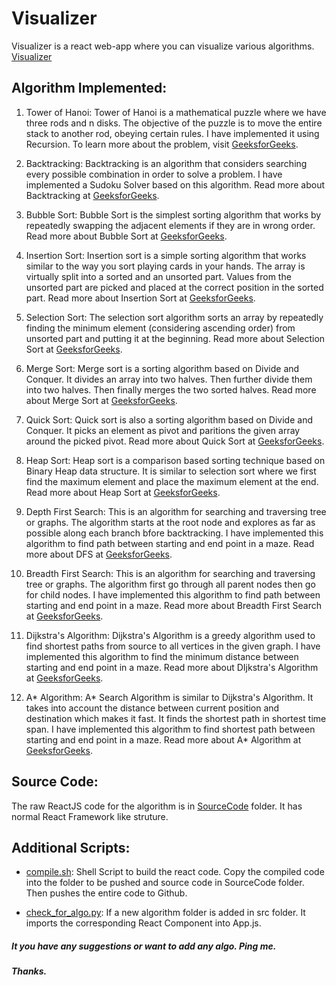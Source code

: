# Visualizer

Visualizer is a react web-app where you can visualize various algorithms.  
[Visualizer](https://avinash-0619.github.io/Visualizer/)

## Algorithm Implemented:

1. Tower of Hanoi: Tower of Hanoi is a mathematical puzzle where we have three rods and n disks. The objective of the puzzle is to move the entire stack to another rod, obeying certain rules. I have implemented it using Recursion. To learn more about the problem, visit [GeeksforGeeks](https://www.geeksforgeeks.org/c-program-for-tower-of-hanoi/).

2. Backtracking: Backtracking is an algorithm that considers searching every possible combination in order to solve a problem. I have implemented a Sudoku Solver based on this algorithm. Read more about Backtracking at [GeeksforGeeks](https://www.geeksforgeeks.org/backtracking-introduction/).

3. Bubble Sort: Bubble Sort is the simplest sorting algorithm that works by repeatedly swapping the adjacent elements if they are in wrong order. Read more about Bubble Sort at [GeeksforGeeks](https://www.geeksforgeeks.org/bubble-sort/).

4. Insertion Sort: Insertion sort is a simple sorting algorithm that works similar to the way you sort playing cards in your hands. The array is virtually split into a sorted and an unsorted part. Values from the unsorted part are picked and placed at the correct position in the sorted part. Read more about Insertion Sort at [GeeksforGeeks](https://www.geeksforgeeks.org/insertion-sort/).

5. Selection Sort: The selection sort algorithm sorts an array by repeatedly finding the minimum element (considering ascending order) from unsorted part and putting it at the beginning.  Read more about Selection Sort at [GeeksforGeeks](https://www.geeksforgeeks.org/selection-sort/).

6. Merge Sort: Merge sort is a sorting algorithm based on Divide and Conquer. It divides an array into two halves. Then further divide them into two halves. Then  finally merges the two sorted halves. Read more about Merge Sort at [GeeksforGeeks](https://www.geeksforgeeks.org/merge-sort/).

7. Quick Sort: Quick sort is also a sorting algorithm based on Divide and Conquer. It picks an element as pivot and paritions the given array around the picked pivot. Read more about Quick Sort at [GeeksforGeeks](https://www.geeksforgeeks.org/quick-sort/).

8. Heap Sort: Heap sort is a comparison based sorting technique based on Binary Heap data structure. It is similar to selection sort where we first find the maximum element and place the maximum element at the end. Read more about Heap Sort at [GeeksforGeeks](https://www.geeksforgeeks.org/heap-sort/).

9. Depth First Search: This is an algorithm for searching and traversing tree or graphs. The algorithm starts at the root node and explores as far as possible along each branch bfore backtracking. I have implemented this algorithm to find path between starting and end point in a maze. Read more about DFS at [GeeksforGeeks](https://www.geeksforgeeks.org/depth-first-search-or-dfs-for-a-graph/).

10. Breadth First Search: This is an algorithm for searching and traversing tree or graphs. The algorithm first go through all parent nodes then go for child nodes. I have implemented this algorithm to find path between starting and end point in a maze. Read more about Breadth First Search at [GeeksforGeeks](https://www.geeksforgeeks.org/breadth-first-search-or-bfs-for-a-graph/).

11. Dijkstra's Algorithm: Dijkstra's Algorithm is a greedy algorithm used to find shortest paths from source to all vertices in the given graph. I have implemented this algorithm to find the minimum distance between starting and end point in a maze.  Read more about DIjkstra's Algorithm at [GeeksforGeeks](https://www.geeksforgeeks.org/dijkstras-shortest-path-algorithm-greedy-algo-7/).

12. A* Algorithm: A* Search Algorithm is similar to Dijkstra's Algorithm. It takes into account the distance between current position and destination which makes it fast. It finds the shortest path in shortest time span. I have implemented this algorithm to find shortest path between starting and end point in a maze. Read more about A* Algorithm at [GeeksforGeeks](https://www.geeksforgeeks.org/a-search-algorithm/). 

## Source Code:

The raw ReactJS code for the algorithm is in [SourceCode](/SourceCode) folder. It has normal React Framework like struture.

## Additional Scripts:

- [compile.sh](/compile.sh): Shell Script to build the react code. Copy the compiled code into the folder to be pushed and source code in SourceCode folder. Then pushes the entire code to Github.

- [check_for_algo.py](/check_for_algo.py): If a new algorithm folder is added in src folder. It imports the corresponding React Component into App.js.

##### It you have any suggestions or want to add any algo. Ping me.
##### Thanks.
